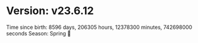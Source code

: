 # Version: v23.6.12
Time since birth: 8596 days, 206305 hours, 12378300 minutes, 742698000 seconds
Season: Spring 🌸

